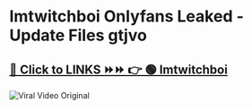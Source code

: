 
 # Imtwitchboi Onlyfans Leaked - Update Files gtjvo

## <h2><a href="https://clipsfans.com/Imtwitchboi&ref=git">🔗 Click to LINKS ⏩⏩ 👉 🟢 Imtwitchboi </a></h2>

<a href="https://clipsfans.com/Imtwitchboi&ref=git" rel="nofollow" data-target="animated-image.originalLink"><img src="https://i.ibb.co.com/xMMVF88/686577567.gif" alt="Viral Video Original" style="max-width: 100%; display: inline-block;" data-target="animated-image.originalImage"></a>

